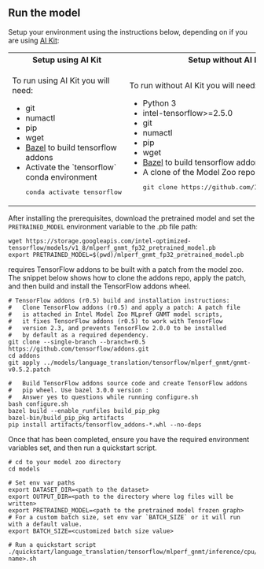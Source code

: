 <!--- 50. AI Kit -->
## Run the model

Setup your environment using the instructions below, depending on if you are
using [AI Kit](/docs/general/tensorflow/AIKit.md):

<table>
  <tr>
    <th>Setup using AI Kit</th>
    <th>Setup without AI Kit</th>
  </tr>
  <tr>
    <td>
      <p>To run using AI Kit you will need:</p>
      <ul>
        <li>git
        <li>numactl
        <li>pip
        <li>wget
        <li><a href="https://bazel.build/">Bazel</a> to build tensorflow addons
        <li>Activate the `tensorflow` conda environment
        <pre>conda activate tensorflow</pre>
      </ul>
    </td>
    <td>
      <p>To run without AI Kit you will need:</p>
      <ul>
        <li>Python 3
        <li>intel-tensorflow>=2.5.0
        <li>git
        <li>numactl
        <li>pip
        <li>wget
        <li><a href="https://bazel.build/">Bazel</a> to build tensorflow addons
        <li>A clone of the Model Zoo repo<br />
        <pre>git clone https://github.com/IntelAI/models.git</pre>
      </ul>
    </td>
  </tr>
</table>

After installing the prerequisites, download the pretrained model and set
the `PRETRAINED_MODEL` environment variable to the .pb file path:
```
wget https://storage.googleapis.com/intel-optimized-tensorflow/models/v1_8/mlperf_gnmt_fp32_pretrained_model.pb
export PRETRAINED_MODEL=$(pwd)/mlperf_gnmt_fp32_pretrained_model.pb
```

<model name> requires TensorFlow addons to be built with a patch from the model
zoo. The snippet below shows how to clone the addons repo, apply the patch, and
then build and install the TensorFlow addons wheel.
```
# TensorFlow addons (r0.5) build and installation instructions:
#   Clone TensorFlow addons (r0.5) and apply a patch: A patch file
#   is attached in Intel Model Zoo MLpref GNMT model scripts,
#   it fixes TensorFlow addons (r0.5) to work with TensorFlow
#   version 2.3, and prevents TensorFlow 2.0.0 to be installed
#   by default as a required dependency.
git clone --single-branch --branch=r0.5 https://github.com/tensorflow/addons.git
cd addons
git apply ../models/language_translation/tensorflow/mlperf_gnmt/gnmt-v0.5.2.patch

#   Build TensorFlow addons source code and create TensorFlow addons
#   pip wheel. Use bazel 3.0.0 version :
#   Answer yes to questions while running configure.sh
bash configure.sh
bazel build --enable_runfiles build_pip_pkg
bazel-bin/build_pip_pkg artifacts
pip install artifacts/tensorflow_addons-*.whl --no-deps
```

Once that has been completed, ensure you have the required environment variables
set, and then run a quickstart script.

```
# cd to your model zoo directory
cd models

# Set env var paths
export DATASET_DIR=<path to the dataset>
export OUTPUT_DIR=<path to the directory where log files will be written>
export PRETRAINED_MODEL=<path to the pretrained model frozen graph>
# For a custom batch size, set env var `BATCH_SIZE` or it will run with a default value.
export BATCH_SIZE=<customized batch size value>

# Run a quickstart script
./quickstart/language_translation/tensorflow/mlperf_gnmt/inference/cpu/fp32/<script name>.sh
```
